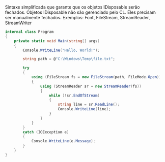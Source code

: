 Sintaxe simplificada que garante que os objetos IDisposable serão fechados.
Objetos IDisposable não são gerenciado pelo CL. Eles precisam ser manualmente fechados.
Exemplos: Font, FileStream, StreamReader, StreamWriter

````c#
internal class Program
{
    private static void Main(string[] args)
    {
        Console.WriteLine("Hello, World!");

        string path = @"C:\Windows\Temp\file.txt";

        try
        {
            using (FileStream fs = new FileStream(path, FileMode.Open))
            {
                using (StreamReader sr = new StreamReader(fs))
                {
                    while (!sr.EndOfStream)
                    {
                        string line = sr.ReadLine();
                        Console.WriteLine(line);
                    }
                }
            }
        }
        catch (IOException e)
        {
            Console.WriteLine(e.Message);
        }
    }
}
````